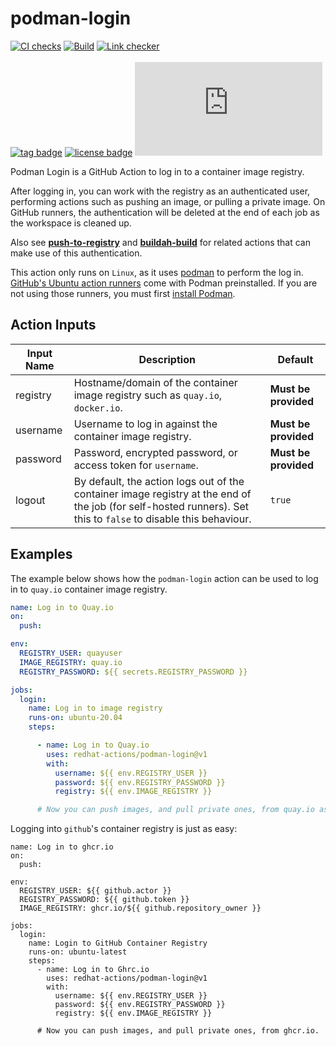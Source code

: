 # podman-login
[![CI checks](https://github.com/redhat-actions/podman-login/workflows/CI%20checks/badge.svg)](https://github.com/redhat-actions/podman-login/actions?query=workflow%3A%22CI+checks%22)
[![Build](https://github.com/redhat-actions/podman-login/workflows/Test%20Login/badge.svg)](https://github.com/redhat-actions/podman-login/actions?query=workflow%3ABuild)
[![Link checker](https://github.com/redhat-actions/podman-login/workflows/Link%20checker/badge.svg)](https://github.com/redhat-actions/podman-login/actions?query=workflow%3A%22Link+checker%22)
<br>
<br>
[![tag badge](https://img.shields.io/github/v/tag/redhat-actions/podman-login)](https://github.com/redhat-actions/podman-login/tags)
[![license badge](https://img.shields.io/github/license/redhat-actions/podman-login)](./LICENSE)
[![size badge](https://img.shields.io/github/size/redhat-actions/podman-login/dist/index.js)](./dist)

Podman Login is a GitHub Action to log in to a container image registry.

After logging in, you can work with the registry as an authenticated user, performing actions such as pushing an image, or pulling a private image. On GitHub runners, the authentication will be deleted at the end of each job as the workspace is cleaned up.

Also see **[push-to-registry](https://github.com/redhat-actions/push-to-registry)** and **[buildah-build](https://github.com/redhat-actions/buildah-build)** for related actions that can make use of this authentication.

This action only runs on `Linux`, as it uses [podman](https://github.com/containers/Podman) to perform the log in. [GitHub's Ubuntu action runners](https://github.com/actions/virtual-environments#available-environments) come with Podman preinstalled. If you are not using those runners, you must first [install Podman](https://podman.io/getting-started/installation).

<a id="action-inputs"></a>

## Action Inputs

| Input Name | Description | Default |
| ---------- | ----------- | ------- |
| registry | Hostname/domain of the container image registry such as `quay.io`, `docker.io`. | **Must be provided**
| username | Username to log in against the container image registry. | **Must be provided**
| password | Password, encrypted password, or access token for `username`. | **Must be provided**
| logout | By default, the action logs out of the container image registry at the end of the job (for self-hosted runners). Set this to `false` to disable this behaviour. | `true`

## Examples

The example below shows how the `podman-login` action can be used to log in to `quay.io` container image registry.

```yaml
name: Log in to Quay.io
on:
  push:

env:
  REGISTRY_USER: quayuser
  IMAGE_REGISTRY: quay.io
  REGISTRY_PASSWORD: ${{ secrets.REGISTRY_PASSWORD }}

jobs:
  login:
    name: Log in to image registry
    runs-on: ubuntu-20.04
    steps:

      - name: Log in to Quay.io
        uses: redhat-actions/podman-login@v1
        with:
          username: ${{ env.REGISTRY_USER }}
          password: ${{ env.REGISTRY_PASSWORD }}
          registry: ${{ env.IMAGE_REGISTRY }}

      # Now you can push images, and pull private ones, from quay.io as 'quayuser'.
```

Logging into `github`'s container registry is just as easy:

```
name: Log in to ghcr.io
on:
  push:

env:
  REGISTRY_USER: ${{ github.actor }}
  REGISTRY_PASSWORD: ${{ github.token }}
  IMAGE_REGISTRY: ghcr.io/${{ github.repository_owner }}

jobs:
  login:
    name: Login to GitHub Container Registry
    runs-on: ubuntu-latest
    steps:
      - name: Log in to Ghrc.io
        uses: redhat-actions/podman-login@v1
        with:
          username: ${{ env.REGISTRY_USER }}
          password: ${{ env.REGISTRY_PASSWORD }}
          registry: ${{ env.IMAGE_REGISTRY }}

      # Now you can push images, and pull private ones, from ghcr.io.
```
